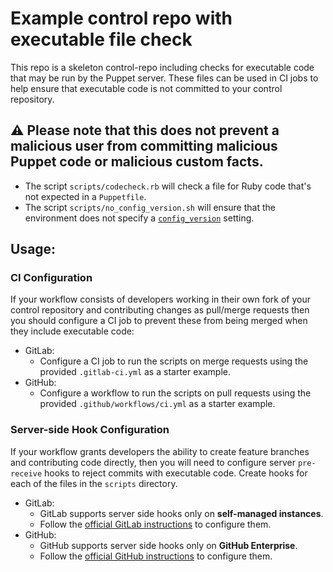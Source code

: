# Example control repo with executable file check

This repo is a skeleton control-repo including checks for executable code that may be run
by the Puppet server. These files can be used in CI jobs to help ensure that executable code
is not committed to your control repository. 

## ⚠️ Please note that this does not prevent a malicious user from committing malicious Puppet code or malicious custom facts.

- The script `scripts/codecheck.rb` will check a file for Ruby code that's not expected in a `Puppetfile`.
- The script `scripts/no_config_version.sh` will ensure that the environment does not specify a [`config_version`](https://www.puppet.com/docs/puppet/latest/config_file_environment.html) setting.


## Usage:

### CI Configuration

If your workflow consists of developers working in their own fork of your control repository and contributing
changes as pull/merge requests then you should configure a CI job to prevent these from being merged when they
include executable code:

- GitLab:
  - Configure a CI job to run the scripts on merge requests using the provided `.gitlab-ci.yml` as a starter example.
- GitHub:
  - Configure a workflow to run the scripts on pull requests using the provided `.github/workflows/ci.yml` as a starter example.

### Server-side Hook Configuration

If your workflow grants developers the ability to create feature branches and contributing code directly,
then you will need to configure server `pre-receive` hooks to reject commits with executable code. Create
hooks for each of the files in the `scripts` directory.

- GitLab:
  - GitLab supports server side hooks only on **self-managed instances**.
  - Follow the [official GitLab instructions](https://docs.gitlab.com/ee/administration/server_hooks.html) to configure them.
- GitHub:
  - GitHub supports server side hooks only on **GitHub Enterprise**.
  - Follow the [official GitHub instructions](https://docs.github.com/en/enterprise-server@3.12/admin/policies/enforcing-policy-with-pre-receive-hooks/managing-pre-receive-hooks-on-your-instance#creating-pre-receive-hooks) to configure them.
